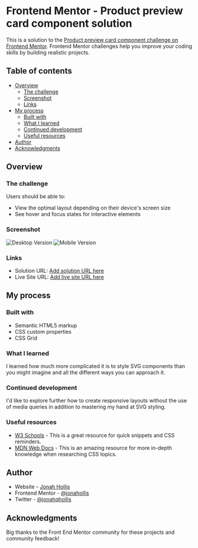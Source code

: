 # Frontend Mentor - Product preview card component solution

This is a solution to the [Product preview card component challenge on Frontend Mentor](https://www.frontendmentor.io/challenges/product-preview-card-component-GO7UmttRfa). Frontend Mentor challenges help you improve your coding skills by building realistic projects. 

## Table of contents

- [Overview](#overview)
  - [The challenge](#the-challenge)
  - [Screenshot](#screenshot)
  - [Links](#links)
- [My process](#my-process)
  - [Built with](#built-with)
  - [What I learned](#what-i-learned)
  - [Continued development](#continued-development)
  - [Useful resources](#useful-resources)
- [Author](#author)
- [Acknowledgments](#acknowledgments)


## Overview

### The challenge

Users should be able to:

- View the optimal layout depending on their device's screen size
- See hover and focus states for interactive elements

### Screenshot

![Desktop Version](./desktop-version.png)
![Mobile Version](./mobile-version.png)

### Links

- Solution URL: [Add solution URL here](https://your-solution-url.com)
- Live Site URL: [Add live site URL here](https://your-live-site-url.com)

## My process

### Built with

- Semantic HTML5 markup
- CSS custom properties
- CSS Grid

### What I learned

I learned how much more complicated it is to style SVG components than you might imagine and all the different ways you can approach it.

### Continued development

I'd like to explore further how to create responsive layouts without the use of media queries in addition to mastering my hand at SVG styling.

### Useful resources

- [W3 Schools](https://www.w3schools.com/) - This is a great resource for quick snippets and CSS reminders.
- [MDN Web Docs](https://developer.mozilla.org/en-US/docs/Web/CSS) - This is an amazing resource for more in-depth knowledge when researching CSS topics.

## Author

- Website - [Jonah Hollis](https://jonahhollis.com/)
- Frontend Mentor - [@jonahollis](https://www.frontendmentor.io/profile/jonahollis)
- Twitter - [@jonahqhollis](https://twitter.com/jonahqhollis)

## Acknowledgments

Big thanks to the Front End Mentor community for these projects and community feedback!


